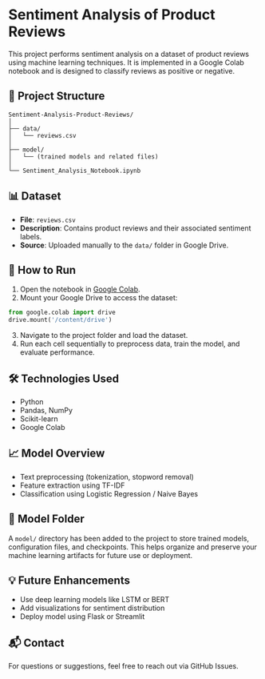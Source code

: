 
# Sentiment Analysis of Product Reviews

This project performs sentiment analysis on a dataset of product reviews using machine learning techniques. It is implemented in a Google Colab notebook and is designed to classify reviews as positive or negative.

## 📁 Project Structure
```
Sentiment-Analysis-Product-Reviews/
│
├── data/
│   └── reviews.csv
│
├── model/
│   └── (trained models and related files)
│
└── Sentiment_Analysis_Notebook.ipynb
```

## 📊 Dataset
- **File**: `reviews.csv`
- **Description**: Contains product reviews and their associated sentiment labels.
- **Source**: Uploaded manually to the `data/` folder in Google Drive.

## 🚀 How to Run
1. Open the notebook in [Google Colab](https://colab.research.google.com/).
2. Mount your Google Drive to access the dataset:
```python
from google.colab import drive
drive.mount('/content/drive')
```
3. Navigate to the project folder and load the dataset.
4. Run each cell sequentially to preprocess data, train the model, and evaluate performance.

## 🛠️ Technologies Used
- Python
- Pandas, NumPy
- Scikit-learn
- Google Colab

## 📈 Model Overview
- Text preprocessing (tokenization, stopword removal)
- Feature extraction using TF-IDF
- Classification using Logistic Regression / Naive Bayes

## 🧠 Model Folder
A `model/` directory has been added to the project to store trained models, configuration files, and checkpoints. This helps organize and preserve your machine learning artifacts for future use or deployment.

## 💡 Future Enhancements
- Use deep learning models like LSTM or BERT
- Add visualizations for sentiment distribution
- Deploy model using Flask or Streamlit

## 📬 Contact
For questions or suggestions, feel free to reach out via GitHub Issues.
